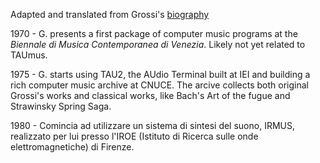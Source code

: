 Adapted and translated from Grossi's [biography](https://www.pietrogrossi.org/biografia)

1970 - G. presents a first package of computer music programs at the *Biennale di Musica Contemporanea di Venezia*. Likely not yet related to TAUmus. 

1975 - G. starts using TAU2, the AUdio Terminal built at IEI and building a rich computer music archive at CNUCE. The arcive collects both original Grossi's works and classical works, like Bach's Art of the fugue and Strawinsky Spring Saga.

1980 - Comincia ad utilizzare un sistema di sintesi del suono, IRMUS, realizzato per lui presso l'IROE (Istituto di Ricerca sulle onde elettromagnetiche) di Firenze.
